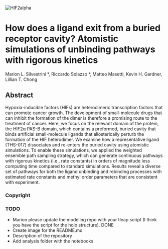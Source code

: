 ![HIF2alpha](exit_final.png)
# How does a ligand exit from a buried receptor cavity? Atomistic simulations of unbinding pathways with rigorous kinetics
Marion L. Silvestrini *, Riccardo Solazzo *, Matteo Masetti, Kevin H. Gardner, Lillian T. Chong

## Abstract
Hypoxia-inducible factors (HIFs) are heterodimeric transcription factors that can promote cancer growth. The development of small-molecule drugs that can inhibit the formation of the dimer is therefore a promising route to the treatment of cancer. Here, we focus on the relevant domain of the protein, the HIF2α PAS-B domain, which contains a preformed, buried cavity that binds  artificial small-molecule ligands that allosterically perturb the formation of the HIF heterodimer.  We examine how a representative ligand (THS-017) dissociates and re-enters the buried cavity using atomistic simulations. To enable these simulations, we applied the weighted ensemble path sampling strategy, which can generate continuous pathways with rigorous kinetics (i.e., rate constants) in orders of magnitude less computing time compared to standard simulations. Results reveal a diverse set of pathways for both the ligand unbinding and rebinding processes with estimated rate constants and methyl order parameters that are consistent with experiment. 

### Copyright 

### TODO
- Marion please update the modeling repo with your tleap script (I think you have the script for the holo structure). DONE
- Create image for the README.md
- Description of the repository 
- Add analysis folder with the notebooks 

